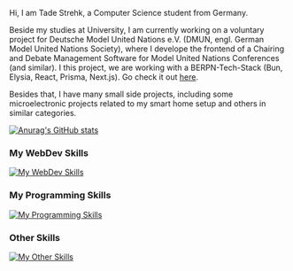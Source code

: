 Hi, I am Tade Strehk, a Computer Science student from Germany.

Beside my studies at University, I am currently working on a voluntary project for Deutsche Model United Nations e.V. (DMUN, engl. German Model United Nations Society), where I develope the frontend of a Chairing and Debate Management Software for Model United Nations Conferences (and similar).
I this project, we are working with a BERPN-Tech-Stack (Bun, Elysia, React, Prisma, Next.js). Go check it out [here](https://github.com/DeutscheModelUnitedNations/munify).

Besides that, I have many small side projects, including some microelectronic projects related to my smart home setup and others in similar categories.

[![Anurag's GitHub stats](https://github-readme-stats.vercel.app/api?username=tadesf)](https://github.com/anuraghazra/github-readme-stats)


### My WebDev Skills

[![My WebDev Skills](https://skillicons.dev/icons?i=react,nextjs,svelte,tailwind,prisma,nodejs)](https://skillicons.dev)


### My Programming Skills

[![My Programming Skills](https://skillicons.dev/icons?i=js,ts,py,html,css,java,git,docker)](https://skillicons.dev)


### Other Skills

[![My Other Skills](https://skillicons.dev/icons?i=ai,ps,ae,au,xd,figma,latex,raspberrypi)](https://skillicons.dev)


<!--
**TadeSF/TadeSF** is a ✨ _special_ ✨ repository because its `README.md` (this file) appears on your GitHub profile.

Here are some ideas to get you started:

- 🔭 I’m currently working on ...
- 🌱 I’m currently learning ...
- 👯 I’m looking to collaborate on ...
- 🤔 I’m looking for help with ...
- 💬 Ask me about ...
- 📫 How to reach me: ...
- 😄 Pronouns: ...
- ⚡ Fun fact: ...
-->
